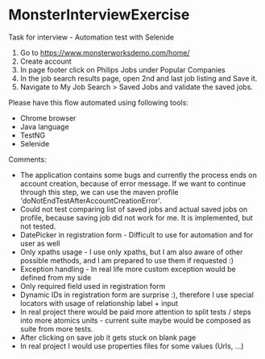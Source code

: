# MonsterInterviewExercise
Task for interview - Automation test with Selenide

1) Go to https://www.monsterworksdemo.com/home/
2) Create account
3) In page footer click on Philips Jobs under Popular Companies
4) In the job search results page, open 2nd and last job listing and Save it.
5) Navigate to My Job Search > Saved Jobs and validate the saved jobs.

Please have this flow automated using following tools:
 - Chrome browser
 - Java language
 - TestNG
 - Selenide
 
 Comments:
  - The application contains some bugs and currently the process ends on account creation, because of error message. If we want to continue through this step, we can use the maven profile 'doNotEndTestAfterAccountCreationError'.
  - Could not test comparing list of saved jobs and actual saved jobs on profile, because saving job did not work for me. It is implemented, but not tested.
  - DatePicker in registration form - Difficult to use for automation and for user as well
  - Only xpaths usage - I use only xpaths, but I am also aware of other possible methods, and I am prepared to use them if requested :)
  - Exception handling - In real life more custom exception would be defined from my side
  - Only required field used in registration form
  - Dynamic IDs in registration form are surprise :), therefore I use special locators with usage of relationship label + input 
  - In real project there would be paid more attention to split tests / steps into more atomics units - current suite maybe would be composed as suite from more tests.
  - After clicking on save job it gets stuck on blank page
  - In real project I would use properties files for some values (Urls, ...)
